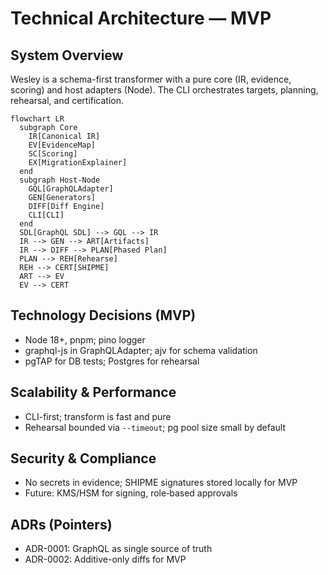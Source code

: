 # Technical Architecture — MVP

## System Overview
Wesley is a schema-first transformer with a pure core (IR, evidence, scoring) and host adapters (Node). The CLI orchestrates targets, planning, rehearsal, and certification.

```mermaid
flowchart LR
  subgraph Core
    IR[Canonical IR]
    EV[EvidenceMap]
    SC[Scoring]
    EX[MigrationExplainer]
  end
  subgraph Host-Node
    GQL[GraphQLAdapter]
    GEN[Generators]
    DIFF[Diff Engine]
    CLI[CLI]
  end
  SDL[GraphQL SDL] --> GQL --> IR
  IR --> GEN --> ART[Artifacts]
  IR --> DIFF --> PLAN[Phased Plan]
  PLAN --> REH[Rehearse]
  REH --> CERT[SHIPME]
  ART --> EV
  EV --> CERT
```

## Technology Decisions (MVP)
- Node 18+, pnpm; pino logger
- graphql-js in GraphQLAdapter; ajv for schema validation
- pgTAP for DB tests; Postgres for rehearsal

## Scalability & Performance
- CLI-first; transform is fast and pure
- Rehearsal bounded via `--timeout`; pg pool size small by default

## Security & Compliance
- No secrets in evidence; SHIPME signatures stored locally for MVP
- Future: KMS/HSM for signing, role‑based approvals

## ADRs (Pointers)
- ADR-0001: GraphQL as single source of truth
- ADR-0002: Additive-only diffs for MVP

